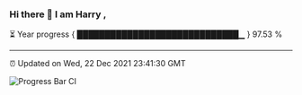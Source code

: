 ### Hi there 👋 I am Harry , 

⏳ Year progress { █████████████████████████████▁ } 97.53 %

---

⏰ Updated on Wed, 22 Dec 2021 23:41:30 GMT

![Progress Bar CI](https://github.com/duykhang68/duykhang68/workflows/Progress%20Bar%20CI/badge.svg)
